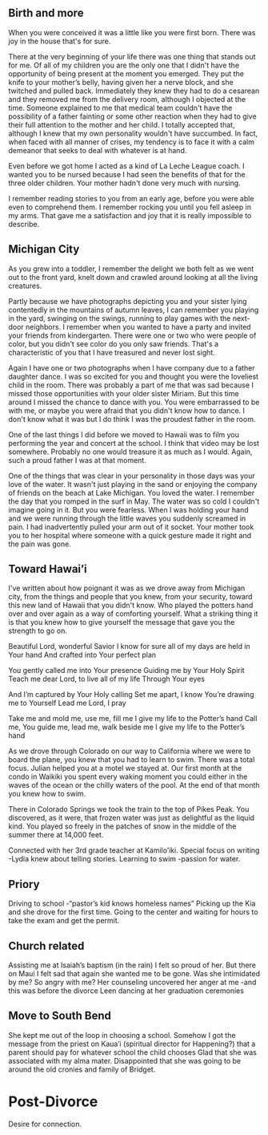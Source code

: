## Birth and more
When you were conceived it was a little like you were first born. There was joy in the house that's for sure.

There at the very beginning of your life there was one thing that stands out for me. Of all of my children you are the only one that I didn't have the opportunity of being present at the moment you emerged. They put the knife to your mother’s belly, having given her a nerve block, and she twitched and pulled back. Immediately they knew they had to do a cesarean and they removed me from the delivery room, although I objected at the time. Someone explained to me that medical team couldn't have the possibility of a father fainting or some other reaction when they had to give their full attention to the mother and her child. I totally accepted that, although I knew that my own personality wouldn't have succumbed. In fact, when faced with all manner of crises, my tendency is to face it with a calm demeanor that seeks to deal with whatever is at hand.

Even before we got home I acted as a kind of La Leche League coach. I wanted you to be nursed because I had seen the benefits of that for the three older children. Your mother hadn't done very much with nursing.

I remember reading stories to you from an early age, before you were able even to comprehend them. I remember rocking you until you fell asleep in my arms. That gave me a satisfaction and joy that it is really impossible to describe.
## Michigan City
As you grew into a toddler, I remember the delight we both felt as we went out to the front yard, knelt down and crawled around looking at all the living creatures.

Partly because we have photographs depicting you and your sister lying contentedly in the mountains of autumn leaves, I can remember you playing in the yard, swinging on the swings, running to play games with the next-door neighbors. I remember when you wanted to have a party and invited your friends from kindergarten. There were one or two who were people of color, but you didn't see color do you only saw friends. That's a characteristic of you that I have treasured and never lost sight.

Again I have one or two photographs when I have company due to a father daughter dance. I was so excited for you and thought you were the loveliest child in the room. There was probably a part of me that was sad because I missed those opportunities with your older sister Miriam. But this time around I missed the chance to dance with you. You were embarrassed to be with me, or maybe you were afraid that you didn't know how to dance. I don't know what it was but I do think I was the proudest father in the room.

One of the last things I did before we moved to Hawaii was to film you performing the year and concert at the school. I think that video may be lost somewhere. Probably no one would treasure it as much as I would. Again, such a proud father I was at that moment.

One of the things that was clear in your personality in those days was your love of the water. It wasn't just playing in the sand or enjoying the company of friends on the beach at Lake Michigan. You loved the water. I remember the day that you romped in the surf in May. The water was so cold I couldn't imagine going in it. But you were fearless. When I was holding your hand and we were running through the little waves you suddenly screamed in pain. I had inadvertently pulled your arm out of it socket. Your mother took you to her hospital where someone with a quick gesture made it right and the pain was gone.
## Toward Hawai’i
I've written about how poignant it was as we drove away from Michigan city, from the things and people that you knew, from your security, toward this new land of Hawaii that you didn't know. Who played the potters hand over and over again as a way of comforting yourself. What a striking thing it is that you knew how to give yourself the message that gave you the strength to go on.

Beautiful Lord, wonderful Savior
I know for sure all of my days are held in Your hand
And crafted into Your perfect plan

You gently called me into Your presence
Guiding me by Your Holy Spirit
Teach me dear Lord, to live all of my life
Through Your eyes

And I’m captured by Your Holy calling
Set me apart, I know You’re drawing me to Yourself
Lead me Lord, I pray

Take me and mold me, use me, fill me
I give my life to the Potter’s hand
Call me, You guide me, lead me, walk beside me
I give my life to the Potter’s hand

As we drove through Colorado on our way to California where we were to board the plane, you knew that you had to learn to swim. There was a total focus. Julian helped you at a motel we stayed at. Our first month at the condo in Waikiki you spent every waking moment you could either in the waves of the ocean or the chilly waters of the pool. At the end of that month you knew how to swim.

There in Colorado Springs we took the train to the top of Pikes Peak. You discovered, as it were, that frozen water was just as delightful as the liquid kind. You played so freely in the patches of snow in the middle of the summer there at 14,000 feet.

Connected with her 3rd grade teacher at Kamilo’iki. Special focus on writing -Lydia knew about telling stories.
Learning to swim -passion for water.
## Priory
Driving to school -“pastor’s kid knows homeless names”
Picking up the Kia and she drove for the first time. Going to the center and waiting for hours to take the exam and get the permit.
## Church related
Assisting me at Isaiah’s baptism (in the rain)
I felt so proud of her.
But there on Maui I felt sad that again she wanted me to be gone.
Was she intimidated by me?
So angry with me?
Her counseling uncovered her anger at me -and this was before the divorce
Leen dancing at her graduation ceremonies
## Move to South Bend
She kept me out of the loop in choosing a school.
Somehow I got the message from the priest on Kaua’i (spiritual director for Happening?) that a parent should pay for whatever school the child chooses
Glad that she was associated with my alma mater. Disappointed that she was going to be around the old cronies and family of Bridget.
# Post-Divorce
Desire for connection.
